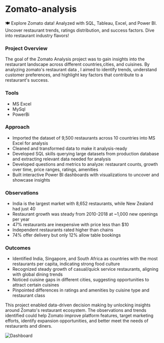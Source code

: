 # Zomato-analysis
🍽️ Explore Zomato data! Analyzed with SQL, Tableau, Excel, and Power BI. Uncover restaurant trends, ratings distribution, and success factors. Dive into restaurant industry flavors!
### Project Overview

The goal of the Zomato Analysis project was to gain insights into the restaurant landscape across different countries,cities, and cuisines.   By analyzing zomato's restaurant data , I aimed to identify trends, understand customer preferences, and highlight key factors that contribute to a restaurant's success.

### Tools

- MS Excel 
- MySql   
- PowerBi 



### Approach

- Imported the dataset of 9,500 restaurants across 10 countries into MS Excel  for analysis
- Cleaned and transformed data to make it analysis-ready
- Developed SQL skills querying large datasets from production database and extracting relevant data needed for analysis
- Developed questions and metrics to analyze: restaurant counts, growth over time, price ranges, ratings, amenities
- Built interactive Power BI dashboards with visualizations to uncover and showcase insights

### Observations

- India is the largest market with 8,652 restaurants, while New Zealand had just 40
- Restaurant growth was steady from 2010-2018 at ~1,000 new openings per year
- 47% restaurants are inexpensive with price less than $10
- Independent restaurants rated higher than chains
- 74% offer delivery but only 12% allow table bookings

### Outcomes

- Identified India, Singapore, and South Africa as countries with the most restaurants per capita, indicating strong food culture
- Recognized steady growth of casual/quick service restaurants, aligning with global dining trends
- Noticed cuisine gaps in different cities, suggesting opportunities to attract certain cuisines
- Pinpointed differences in ratings and amenities by cuisine type and restaurant class
  
This project enabled data-driven decision making by unlocking insights around Zomato's restaurant ecosystem. The observations and trends identified could help Zomato improve platform features, target marketing efforts, identify expansion opportunities, and better meet the needs of restaurants and diners.



![Dashboard](https://github.com/sandya43/Zomato-analysis/assets/54944009/7dfd2759-b5ef-4e2b-9d62-ee080c04ab90)
